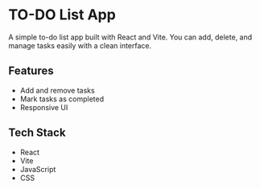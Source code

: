 # TO-DO List App
A simple to-do list app built with React and Vite. You can add, delete, and manage tasks easily with a clean interface.
## Features
- Add and remove tasks
- Mark tasks as completed
- Responsive UI
## Tech Stack
- React
- Vite
- JavaScript
- CSS
